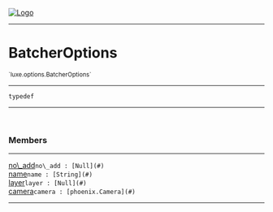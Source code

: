 
[![Logo](../../../images/logo.png)](../../../api/index.html)

---



<h1>BatcherOptions</h1>
<small>`luxe.options.BatcherOptions`</small>



---

`typedef`

---

&nbsp;
&nbsp;



<h3>Members</h3> <hr/><span class="member apipage">
                <a name="no_add"><a class="lift" href="#no_add">no\_add</a></a><code class="signature apipage">no\_add : [Null](#)</code><br/></span>
            <span class="small_desc_flat"></span><span class="member apipage">
                <a name="name"><a class="lift" href="#name">name</a></a><code class="signature apipage">name : [String](#)</code><br/></span>
            <span class="small_desc_flat"></span><span class="member apipage">
                <a name="layer"><a class="lift" href="#layer">layer</a></a><code class="signature apipage">layer : [Null](#)</code><br/></span>
            <span class="small_desc_flat"></span><span class="member apipage">
                <a name="camera"><a class="lift" href="#camera">camera</a></a><code class="signature apipage">camera : [phoenix.Camera](#)</code><br/></span>
            <span class="small_desc_flat"></span>







---

&nbsp;
&nbsp;
&nbsp;
&nbsp;